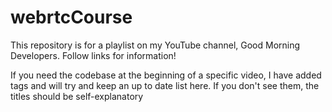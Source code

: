 # webrtcCourse
This repository is for a playlist on my YouTube channel, Good Morning Developers. Follow links for information!

If you need the codebase at the beginning of a specific video, I have added tags and will try and keep an up to date list here. If you don't see them, the titles should be self-explanatory
